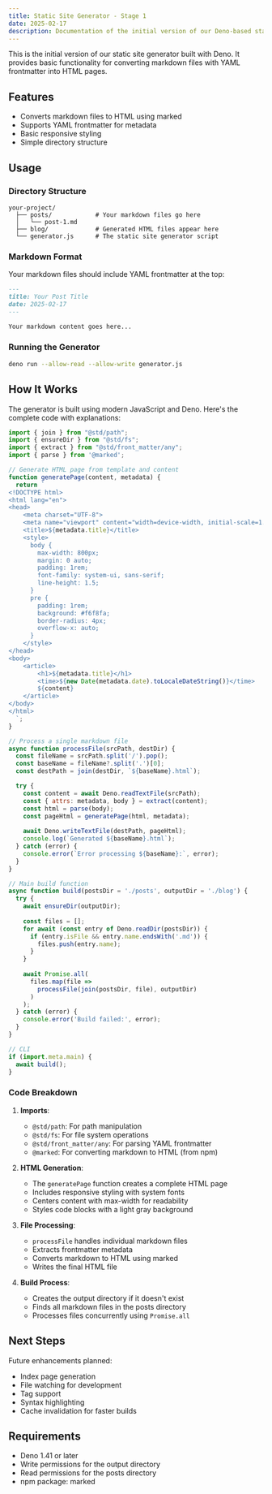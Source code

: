 ```yaml
---
title: Static Site Generator - Stage 1
date: 2025-02-17
description: Documentation of the initial version of our Deno-based static site generator
---
```



This is the initial version of our static site generator built with Deno. It provides basic functionality for converting markdown files with YAML frontmatter into HTML pages.

## Features

- Converts markdown files to HTML using marked
- Supports YAML frontmatter for metadata
- Basic responsive styling
- Simple directory structure

## Usage

### Directory Structure

```
your-project/
  ├── posts/            # Your markdown files go here
  │   └── post-1.md
  ├── blog/             # Generated HTML files appear here
  └── generator.js      # The static site generator script
```

### Markdown Format

Your markdown files should include YAML frontmatter at the top:

```markdown
---
title: Your Post Title
date: 2025-02-17
---

Your markdown content goes here...
```

### Running the Generator

```bash
deno run --allow-read --allow-write generator.js
```

## How It Works

The generator is built using modern JavaScript and Deno. Here's the complete code with explanations:

```js
import { join } from "@std/path";
import { ensureDir } from "@std/fs";
import { extract } from "@std/front_matter/any";
import { parse } from '@marked';

// Generate HTML page from template and content
function generatePage(content, metadata) {
  return `
<!DOCTYPE html>
<html lang="en">
<head>
    <meta charset="UTF-8">
    <meta name="viewport" content="width=device-width, initial-scale=1.0">
    <title>${metadata.title}</title>
    <style>
      body {
        max-width: 800px;
        margin: 0 auto;
        padding: 1rem;
        font-family: system-ui, sans-serif;
        line-height: 1.5;
      }
      pre {
        padding: 1rem;
        background: #f6f8fa;
        border-radius: 4px;
        overflow-x: auto;
      }
    </style>
</head>
<body>
    <article>
        <h1>${metadata.title}</h1>
        <time>${new Date(metadata.date).toLocaleDateString()}</time>
        ${content}
    </article>
</body>
</html>
  `;
}

// Process a single markdown file
async function processFile(srcPath, destDir) {
  const fileName = srcPath.split('/').pop();
  const baseName = fileName?.split('.')[0];
  const destPath = join(destDir, `${baseName}.html`);

  try {
    const content = await Deno.readTextFile(srcPath);
    const { attrs: metadata, body } = extract(content);
    const html = parse(body);
    const pageHtml = generatePage(html, metadata);
    
    await Deno.writeTextFile(destPath, pageHtml);
    console.log(`Generated ${baseName}.html`);
  } catch (error) {
    console.error(`Error processing ${baseName}:`, error);
  }
}

// Main build function
async function build(postsDir = './posts', outputDir = './blog') {
  try {
    await ensureDir(outputDir);
    
    const files = [];
    for await (const entry of Deno.readDir(postsDir)) {
      if (entry.isFile && entry.name.endsWith('.md')) {
        files.push(entry.name);
      }
    }
    
    await Promise.all(
      files.map(file => 
        processFile(join(postsDir, file), outputDir)
      )
    );
  } catch (error) {
    console.error('Build failed:', error);
  }
}

// CLI
if (import.meta.main) {
  await build();
}
```

### Code Breakdown

1. **Imports**:
   - `@std/path`: For path manipulation
   - `@std/fs`: For file system operations
   - `@std/front_matter/any`: For parsing YAML frontmatter
   - `@marked`: For converting markdown to HTML (from npm)

2. **HTML Generation**:
   - The `generatePage` function creates a complete HTML page
   - Includes responsive styling with system fonts
   - Centers content with max-width for readability
   - Styles code blocks with a light gray background

3. **File Processing**:
   - `processFile` handles individual markdown files
   - Extracts frontmatter metadata
   - Converts markdown to HTML using marked
   - Writes the final HTML file

4. **Build Process**:
   - Creates the output directory if it doesn't exist
   - Finds all markdown files in the posts directory
   - Processes files concurrently using `Promise.all`

## Next Steps

Future enhancements planned:
- Index page generation
- File watching for development
- Tag support
- Syntax highlighting
- Cache invalidation for faster builds

## Requirements

- Deno 1.41 or later
- Write permissions for the output directory
- Read permissions for the posts directory
- npm package: marked